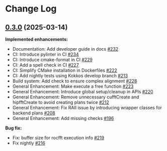 <!--
SPDX-FileCopyrightText: (C) The kokkos-fft development team, see COPYRIGHT.md file

SPDX-License-Identifier: MIT OR Apache-2.0 WITH LLVM-exception
-->

# Change Log

## [0.3.0](https://github.com/kokkos/kokkos-kernels/tree/0.3.0) (2025-03-14)

**Implemented enhancements:**

- Documentation: Add developer guide in docs [\#232](https://github.com/kokkos/kokkos-fft/pull/232)
- CI: Introduce pylinter in CI [\#234](https://github.com/kokkos/kokkos-fft/pull/234)
- CI: Introduce cmake-format in CI [\#229](https://github.com/kokkos/kokkos-fft/pull/229)
- CI: Add a spell check in CI [\#227](https://github.com/kokkos/kokkos-fft/pull/227)
- CI: Simplify CMake installation in Dockerfiles [\#222](https://github.com/kokkos/kokkos-fft/pull/222)
- CI: Add nightly tests using Kokkos develop branch [\#213](https://github.com/kokkos/kokkos-fft/pull/213)
- Build system: Add check to ensure complex alignment [\#228](https://github.com/kokkos/kokkos-fft/pull/228)
- General Enhancement: Make execute a free function [\#223](https://github.com/kokkos/kokkos-fft/pull/223)
- General Enhancement: Introduce global setup/cleanup in APIs [\#220](https://github.com/kokkos/kokkos-fft/pull/220)
- General Enhancement: Remove unnecessary cufftCreate and hipfftCreate to avoid creating plans twice [\#212](https://github.com/kokkos/kokkos-fft/pull/212)
- General Enhancement: Fix RAII issue by introducing wrapper classes for backend plans [\#208](https://github.com/kokkos/kokkos-fft/pull/208)
- General Enhancement: Add missing checks [\#196](https://github.com/kokkos/kokkos-fft/pull/196)

**Bug fix:**

- Fix: buffer size for rocfft execution info [\#219](https://github.com/kokkos/kokkos-fft/pull/219)
- Fix nightly [\#216](https://github.com/kokkos/kokkos-fft/pull/216)
